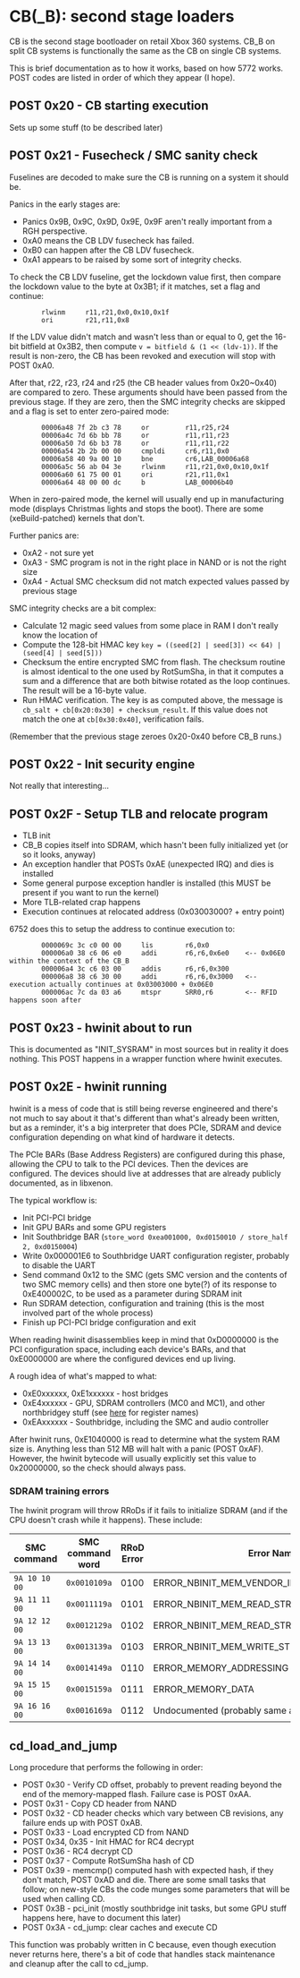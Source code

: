 # CB(_B): second stage loaders

CB is the second stage bootloader on retail Xbox 360 systems.
CB_B on split CB systems is functionally the same as the CB on single CB systems.

This is brief documentation as to how it works, based on how 5772 works.
POST codes are listed in order of which they appear (I hope).

## POST 0x20 - CB starting execution

Sets up some stuff (to be described later)

## POST 0x21 - Fusecheck / SMC sanity check

Fuselines are decoded to make sure the CB is running on a system it should be.

Panics in the early stages are:
- Panics 0x9B, 0x9C, 0x9D, 0x9E, 0x9F aren't really important from a RGH perspective.
- 0xA0 means the CB LDV fusecheck has failed.
- 0xB0 can happen after the CB LDV fusecheck.
- 0xA1 appears to be raised by some sort of integrity checks.

To check the CB LDV fuseline, get the lockdown value first, then compare the lockdown value
to the byte at 0x3B1; if it matches, set a flag and continue:
```
        rlwinm     r11,r21,0x0,0x10,0x1f
        ori        r21,r11,0x8
```
If the LDV value didn't match and wasn't less than or equal to 0, get the 16-bit bitfield
at 0x3B2, then compute `v = bitfield & (1 << (ldv-1))`. If the result is non-zero, the
CB has been revoked and execution will stop with POST 0xA0.

After that, r22, r23, r24 and r25 (the CB header values from 0x20~0x40) are compared to zero.
These arguments should have been passed from the previous stage. If they are zero, then the
SMC integrity checks are skipped and a flag is set to enter zero-paired mode:

```
        00006a48 7f 2b c3 78     or         r11,r25,r24
        00006a4c 7d 6b bb 78     or         r11,r11,r23
        00006a50 7d 6b b3 78     or         r11,r11,r22
        00006a54 2b 2b 00 00     cmpldi     cr6,r11,0x0
        00006a58 40 9a 00 10     bne        cr6,LAB_00006a68
        00006a5c 56 ab 04 3e     rlwinm     r11,r21,0x0,0x10,0x1f
        00006a60 61 75 00 01     ori        r21,r11,0x1
        00006a64 48 00 00 dc     b          LAB_00006b40
```

When in zero-paired mode, the kernel will usually end up in manufacturing mode (displays
Christmas lights and stops the boot). There are some (xeBuild-patched) kernels that don't.

Further panics are:
- 0xA2 - not sure yet
- 0xA3 - SMC program is not in the right place in NAND or is not the right size
- 0xA4 - Actual SMC checksum did not match expected values passed by previous stage

SMC integrity checks are a bit complex:
- Calculate 12 magic seed values from some place in RAM I don't really know the location of
- Compute the 128-bit HMAC key `key = ((seed[2] | seed[3]) << 64) | (seed[4] | seed[5]))`
- Checksum the entire encrypted SMC from flash. The checksum routine is almost identical to the
  one used by RotSumSha, in that it computes a sum and a difference that are both bitwise rotated
  as the loop continues. The result will be a 16-byte value.
- Run HMAC verification. The key is as computed above, the message is `cb_salt + cb[0x20:0x30] + checksum_result`.
  If this value does not match the one at `cb[0x30:0x40]`, verification fails.

(Remember that the previous stage zeroes 0x20-0x40 before CB_B runs.)

## POST 0x22 - Init security engine

Not really that interesting...

## POST 0x2F - Setup TLB and relocate program

- TLB init
- CB_B copies itself into SDRAM, which hasn't been fully initialized yet (or so it looks, anyway)
- An exception handler that POSTs 0xAE (unexpected IRQ) and dies is installed
- Some general purpose exception handler is installed (this MUST be present if you want to run the kernel)
- More TLB-related crap happens
- Execution continues at relocated address (0x03003000? + entry point)

6752 does this to setup the address to continue execution to:

```
        0000069c 3c c0 00 00     lis        r6,0x0
        000006a0 38 c6 06 e0     addi       r6,r6,0x6e0    <-- 0x06E0 within the context of the CB_B
        000006a4 3c c6 03 00     addis      r6,r6,0x300
        000006a8 38 c6 30 00     addi       r6,r6,0x3000   <-- execution actually continues at 0x03003000 + 0x06E0
        000006ac 7c da 03 a6     mtspr      SRR0,r6        <-- RFID happens soon after
```

## POST 0x23 - hwinit about to run

This is documented as "INIT_SYSRAM" in most sources but in reality it does nothing.
This POST happens in a wrapper function where hwinit executes.

## POST 0x2E - hwinit running

hwinit is a mess of code that is still being reverse engineered and there's not much to
say about it that's different than what's already been written, but as a reminder, it's
a big interpreter that does PCIe, SDRAM and device configuration depending on what kind
of hardware it detects.

The PCIe BARs (Base Address Registers) are configured during this phase, allowing the CPU
to talk to the PCI devices. Then the devices are configured. The devices should live at
addresses that are already publicly documented, as in libxenon.

The typical workflow is:
- Init PCI-PCI bridge
- Init GPU BARs and some GPU registers
- Init Southbridge BAR (`store_word 0xea001000, 0xd0150010 / store_half 2, 0xd0150004`)
- Write 0x000001E6 to Southbridge UART configuration register, probably to disable the UART
- Send command 0x12 to the SMC (gets SMC version and the contents of two SMC memory cells) and then store one byte(?) of its response to 0xE400002C,
  to be used as a parameter during SDRAM init
- Run SDRAM detection, configuration and training (this is the most involved part of the whole process)
- Finish up PCI-PCI bridge configuration and exit

When reading hwinit disassemblies keep in mind that 0xD0000000 is the PCI configuration
space, including each device's BARs, and that 0xE0000000 are where the configured devices
end up living.

A rough idea of what's mapped to what:
- 0xE0xxxxxx, 0xE1xxxxxx - host bridges
- 0xE4xxxxxx - GPU, SDRAM controllers (MC0 and MC1), and other northbridgey stuff (see [here](https://github.com/xenon-emu/xenon/blob/main/Xenon/Core/XGPU/XenosRegisters.h) for register names)
- 0xEAxxxxxx - Southbridge, including the SMC and audio controller

After hwinit runs, 0xE1040000 is read to determine what the system RAM size is.
Anything less than 512 MB will halt with a panic (POST 0xAF). However, the hwinit
bytecode will usually explicitly set this value to 0x20000000, so the check should
always pass.

### SDRAM training errors

The hwinit program will throw RRoDs if it fails to initialize SDRAM (and if the CPU doesn't crash while it happens). These include:

| SMC command   | SMC command word | RRoD Error | Error Name                                    |
|---------------|------------------|------------|-----------------------------------------------|
| `9A 10 10 00` | `0x0010109a`     | 0100       | ERROR_NBINIT_MEM_VENDOR_ID                    |
| `9A 11 11 00` | `0x0011119a`     | 0101       | ERROR_NBINIT_MEM_READ_STROBE_DATA_WRITE       |
| `9A 12 12 00` | `0x0012129a`     | 0102       | ERROR_NBINIT_MEM_READ_STROBE_DELAY_TRAINING   |
| `9A 13 13 00` | `0x0013139a`     | 0103       | ERROR_NBINIT_MEM_WRITE_STROBE_DELAY_TRAINING  |
| `9A 14 14 00` | `0x0014149a`     | 0110       | ERROR_MEMORY_ADDRESSING                       |
| `9A 15 15 00` | `0x0015159a`     | 0111       | ERROR_MEMORY_DATA                             |
| `9A 16 16 00` | `0x0016169a`     | 0112       | Undocumented (probably same as 0111)          |

## cd_load_and_jump

Long procedure that performs the following in order:

- POST 0x30 - Verify CD offset, probably to prevent reading beyond the end of the memory-mapped flash. Failure
  case is POST 0xAA.
- POST 0x31 - Copy CD header from NAND
- POST 0x32 - CD header checks which vary between CB revisions, any failure ends up with POST 0xAB.
- POST 0x33 - Load encrypted CD from NAND
- POST 0x34, 0x35 - Init HMAC for RC4 decrypt
- POST 0x36 - RC4 decrypt CD
- POST 0x37 - Compute RotSumSha hash of CD
- POST 0x39 - memcmp() computed hash with expected hash, if they don't match, POST 0xAD and die. There are some small
  tasks that follow; on new-style CBs the code munges some parameters that will be used when calling CD.
- POST 0x3B - pci_init (mostly southbridge init tasks, but some GPU stuff happens here, have to document this later)
- POST 0x3A - cd_jump: clear caches and execute CD

This function was probably written in C because, even though execution never returns here, there's a bit of code
that handles stack maintenance and cleanup after the call to cd_jump.

